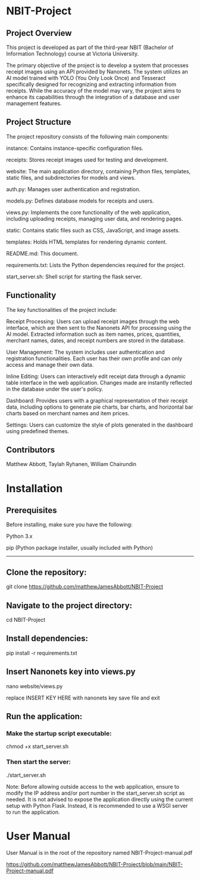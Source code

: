 # NBIT-Project

## Project Overview

This project is developed as part of the third-year NBIT (Bachelor of Information Technology) course at Victoria University.

The primary objective of the project is to develop a system that processes receipt images using an API provided by Nanonets. The system utilizes an AI model trained with YOLO (You Only Look Once) and Tesseract specifically designed for recognizing and extracting information from receipts. While the accuracy of the model may vary, the project aims to enhance its capabilities through the integration of a database and user management features.

## Project Structure

The project repository consists of the following main components:

instance: Contains instance-specific configuration files.

receipts: Stores receipt images used for testing and development.

website: The main application directory, containing Python files, templates, static files, and subdirectories for models and views.

auth.py: Manages user authentication and registration.

models.py: Defines database models for receipts and users.

views.py: Implements the core functionality of the web application, including uploading receipts, managing user data, and rendering pages.

static: Contains static files such as CSS, JavaScript, and image assets.

templates: Holds HTML templates for rendering dynamic content.

README.md: This document.

requirements.txt: Lists the Python dependencies required for the project.

start_server.sh: Shell script for starting the flask server.

## Functionality

The key functionalities of the project include:

Receipt Processing: Users can upload receipt images through the web interface, which are then sent to the Nanonets API for processing using the AI model. Extracted information such as item names, prices, quantities, merchant names, dates, and receipt numbers are stored in the database.

User Management: The system includes user authentication and registration functionalities. Each user has their own profile and can only access and manage their own data.

Inline Editing: Users can interactively edit receipt data through a dynamic table interface in the web application. Changes made are instantly reflected in the database under the user's policy.

Dashboard: Provides users with a graphical representation of their receipt data, including options to generate pie charts, bar charts, and horizontal bar charts based on merchant names and item prices.

Settings: Users can customize the style of plots generated in the dashboard using predefined themes.

## Contributors

Matthew Abbott,
Taylah Ryhanen,
William Chairundin

# Installation

## Prerequisites

Before installing, make sure you have the following:

Python 3.x

pip (Python package installer, usually included with Python)

_______________________

## Clone the repository:

git clone https://github.com/matthewJamesAbbott/NBIT-Project

## Navigate to the project directory:

cd NBIT-Project

## Install dependencies:

pip install -r requirements.txt

## Insert Nanonets key into views.py

nano website/views.py

replace INSERT KEY HERE with nanonets key save file and exit

## Run the application:

### Make the startup script executable:

chmod +x start_server.sh

### Then start the server:

./start_server.sh

Note: Before allowing outside access to the web application, ensure to modify the IP address and/or port number in the start_server.sh script as needed. It is not advised to expose the application directly using the current setup with Python Flask. Instead, it is recommended to use a WSGI server to run the application.

# User Manual

User Manual is in the root of the repository named NBIT-Project-manual.pdf

https://github.com/matthewJamesAbbott/NBIT-Project/blob/main/NBIT-Project-manual.pdf
